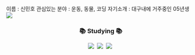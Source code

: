 이름 : 신민호
관심있는 분야 : 운동, 동물, 코딩
자기소개 : 대구내에 거주중인 05년생
<img src="https://img.shields.io/badge/Shin MIN ho-E34F26?style=for-the-badge&logo=HTM&logoColor=white">
<h3 align="center">📚 Studying 📚</h3>
<div align="center">
  <img src="https://img.shields.io/badge/typescript-007ACC.svg?style=for-the-badge&logo=typescript&logoColor=white" />&nbsp
  <img src="https://img.shields.io/badge/React%20Query-FF4154?style=for-the-badge&logo=react%20query&logoColor=white" />&nbsp
  <img src="https://img.shields.io/badge/Recoil-3578E5?style=for-the-badge&logo=recoil&logoColor=white" />&nbsp
</div>
